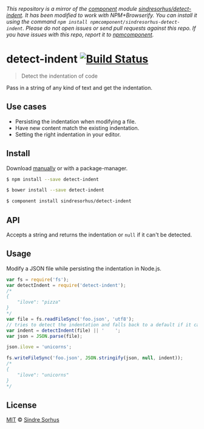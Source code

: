 *This repository is a mirror of the [component](http://component.io) module [sindresorhus/detect-indent](http://github.com/sindresorhus/detect-indent). It has been modified to work with NPM+Browserify. You can install it using the command `npm install npmcomponent/sindresorhus-detect-indent`. Please do not open issues or send pull requests against this repo. If you have issues with this repo, report it to [npmcomponent](https://github.com/airportyh/npmcomponent).*
# detect-indent [![Build Status](https://travis-ci.org/sindresorhus/detect-indent.svg?branch=master)](https://travis-ci.org/sindresorhus/detect-indent)

> Detect the indentation of code

Pass in a string of any kind of text and get the indentation.


## Use cases

- Persisting the indentation when modifying a file.
- Have new content match the existing indentation.
- Setting the right indentation in your editor.


## Install

Download [manually](https://github.com/sindresorhus/detect-indent/releases) or with a package-manager.

```bash
$ npm install --save detect-indent
```

```bash
$ bower install --save detect-indent
```

```bash
$ component install sindresorhus/detect-indent
```


## API

Accepts a string and returns the indentation or `null` if it can't be detected.


## Usage

Modify a JSON file while persisting the indentation in Node.js.

```js
var fs = require('fs');
var detectIndent = require('detect-indent');
/*
{
    "ilove": "pizza"
}
*/
var file = fs.readFileSync('foo.json', 'utf8');
// tries to detect the indentation and falls back to a default if it can't
var indent = detectIndent(file) || '    ';
var json = JSON.parse(file);

json.ilove = 'unicorns';

fs.writeFileSync('foo.json', JSON.stringify(json, null, indent));
/*
{
    "ilove": "unicorns"
}
*/
```


## License

[MIT](http://opensource.org/licenses/MIT) © [Sindre Sorhus](http://sindresorhus.com)
